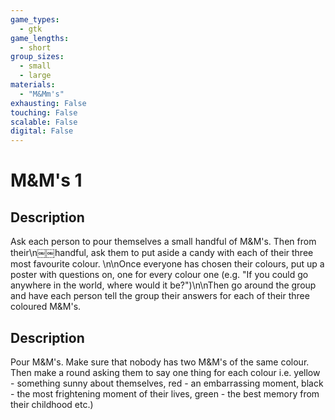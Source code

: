 ```yaml
---
game_types:
  - gtk
game_lengths:
  - short
group_sizes:
  - small
  - large
materials:
  - "M&Mm's"
exhausting: False
touching: False
scalable: False
digital: False
---
```

# M&M's 1

## Description
Ask each person to pour themselves a small handful of M&M's. Then from their\n￼￼handful, ask them to put aside a candy with each of their three most favourite colour. \n\nOnce everyone has chosen their colours, put up a poster with questions on, one for every colour one (e.g. "If you could go anywhere in the world, where would it be?")\n\nThen go around the group and have each person tell the group their answers for each of their three coloured M&M's.

## Description
Pour M&M's. Make sure that nobody has two M&M's of the same colour. Then make a round asking them to say one thing for each colour i.e. yellow - something sunny about themselves, red - an embarrassing moment, black - the most frightening moment of their lives, green - the best memory from their childhood etc.)
